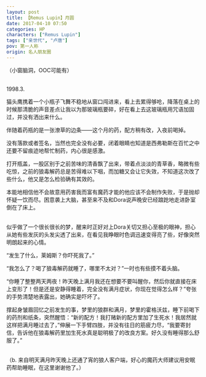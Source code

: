 ```yaml
---
layout: post
title: 【Remus Lupin】月圆
date: 2017-04-10 07:50
categories: HP
characters: ["Remus Lupin"]
tags: ["亲世代", "卢唐"]
pov: 第一人称
origin: 名人朋友圈
---
```


（小窗脑洞，OOC可能有）
<br><br>

1998.3.

猫头鹰携着一个小瓶子飞舞不稳地从窗口闯进来，看上去累得够呛，降落在桌上的时候那清脆的声音差点让我以为那玻璃瓶要碎，好在看上去这玻璃瓶用咒语加固过，并没有洒出来什么。

伴随着药瓶的是一张潦草的边条——这个月的药，配方稍有改，入夜前喝掉。

没有落款或者签名，当然也完全没有必要，闭着眼睛也知道是西弗勒斯在百忙之中还要不留痕迹地帮忙制药，内心很是感激。

打开瓶盖，一股区别于之前苦味的清香飘了出来，带着点淡淡的青草香，略微有些吃惊，之前的狼毒解药总是苦得难以下咽，而加糖又会让它失效，不知道这次改了些什么，他又是怎么检验确有其效的。

本能地相信他不会故意用药害我而富有魔药才能的他应该不会制作失败，于是抛却怀疑一饮而尽。困意袭上大脑，甚至来不及和Dora说声晚安已经踉跄地走进卧室倒在了床上。
<br><br>

似乎做了一个很长很长的梦，醒来时正好对上Dora关切又担心至极的眼神，担心从她有些发灰的头发尖透了出来，在看见我睁眼时色调迅速变得亮了些，好像突然明朗起来的心情。

“发生了什么，莱姆斯？你吓死我了。”

“我怎么了？喝了狼毒解药就睡了，哪里不太对？”一时也有些摸不着头脑。

“你睡了整整两天两夜！昨天晚上满月我还在想要不要叫醒你，然后你就直接在床上变形了！但是还是安静得睡着，完全没有满月症状，你现在觉得怎么样？”夸张的手势清楚地表露出，她确实是吓坏了。

撑起身皱眉回忆之前发生的事，梦里的狼群和满月，梦里的霍格沃兹，睡下前喝下的药剂和纸条，突然醒悟：“新的配方！我打赌新的配方里加了生死水！我居然就这样把满月睡过去了，”伸展一下手臂四肢，并没有往日的筋疲力尽，“我要寄封信，告诉他在狼毒解药里加生死水真是聪明极了的改良方案。好久没有睡得那么舒服了。”

<br>
（b. 来自明天满月昨天晚上还通了宵的狼人客户端，好心的魔药大师建议用安眠药帮助睡眠，在这里谢谢他了。）
